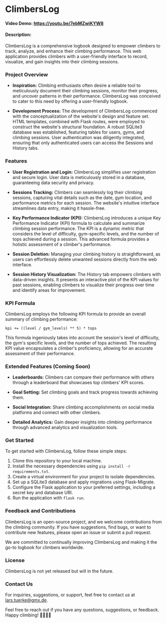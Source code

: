 # ClimbersLog
#### Video Demo:  <https://youtu.be/7ebMZwiKYW8>
#### Description:
ClimbersLog is a comprehensive logbook designed to empower climbers to track, analyze, and enhance their climbing performance. This web application provides climbers with a user-friendly interface to record, visualize, and gain insights into their climbing sessions.

### Project Overview
- **Inspiration:** Climbing enthusiasts often desire a reliable tool to meticulously document their climbing sessions, monitor their progress, and uncover patterns in their performance. ClimbersLog was conceived to cater to this need by offering a user-friendly logbook.

- **Development Process:** The development of ClimbersLog commenced with the conceptualization of the website's design and feature set. HTML templates, combined with Flask routes, were employed to construct the website's structural foundation. A robust SQLite3 database was established, featuring tables for users, gyms, and climbing sessions. User authentication was diligently integrated, ensuring that only authenticated users can access the Sessions and History tabs.

### Features
- **User Registration and Login:** ClimbersLog simplifies user registration and secure login. User data is meticulously stored in a database, guaranteeing data security and privacy.

- **Sessions Tracking:** Climbers can seamlessly log their climbing sessions, capturing vital details such as the date, gym location, and performance metrics for each session. The website's intuitive interface streamlines data entry, making it hassle-free.

- **Key Performance Indicator (KPI):** ClimbersLog introduces a unique Key Performance Indicator (KPI) formula to calculate and summarize climbing session performance. The KPI is a dynamic metric that considers the level of difficulty, gym-specific levels, and the number of tops achieved during a session. This advanced formula provides a holistic assessment of a climber's performance.

- **Session Deletion:** Managing your climbing history is straightforward, as users can effortlessly delete unwanted sessions directly from the web interface.

- **Session History Visualization:** The History tab empowers climbers with data-driven insights. It presents an interactive plot of the KPI values for past sessions, enabling climbers to visualize their progress over time and identify areas for improvement.

### KPI Formula
ClimbersLog employs the following KPI formula to provide an overall summary of climbing performance:
```
kpi += ((level / gym_levels) ** 5) * tops
```
This formula ingeniously takes into account the session's level of difficulty, the gym's specific levels, and the number of tops achieved. The resulting KPI value encapsulates a climber's proficiency, allowing for an accurate assessment of their performance.

### Extended Features (Coming Soon)
- **Leaderboards:** Climbers can compare their performance with others through a leaderboard that showcases top climbers' KPI scores.

- **Goal Setting:** Set climbing goals and track progress towards achieving them.

- **Social Integration:** Share climbing accomplishments on social media platforms and connect with other climbers.

- **Detailed Analytics:** Gain deeper insights into climbing performance through advanced analytics and visualization tools.

### Get Started
To get started with ClimbersLog, follow these simple steps:
1. Clone this repository to your local machine.
2. Install the necessary dependencies using `pip install -r requirements.txt`.
3. Create a virtual environment for your project to isolate dependencies.
4. Set up a SQLite3 database and apply migrations using Flask-Migrate.
5. Configure the Flask application to your preferred settings, including a secret key and database URI.
6. Run the application with `flask run`.

### Feedback and Contributions
ClimbersLog is an open-source project, and we welcome contributions from the climbing community. If you have suggestions, find bugs, or want to contribute new features, please open an issue or submit a pull request.

We are committed to continually improving ClimbersLog and making it the go-to logbook for climbers worldwide.

### License
ClimbersLog is not yet released but will in the future.

### Contact Us
For inquiries, suggestions, or support, feel free to contact us at [lars.tuerke@gmx.de](mailto:lars.tuerke@gmx.de).

Feel free to reach out if you have any questions, suggestions, or feedback. Happy climbing! 🧗‍♂️🧗‍♀️





